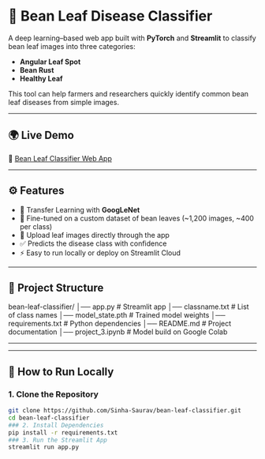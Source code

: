 # 🌱 Bean Leaf Disease Classifier

A deep learning–based web app built with **PyTorch** and **Streamlit** to classify bean leaf images into three categories:

- **Angular Leaf Spot**  
- **Bean Rust**  
- **Healthy Leaf**

This tool can help farmers and researchers quickly identify common bean leaf diseases from simple images.

---

## 🌍 Live Demo
🔗 [Bean Leaf Classifier Web App](https://plant-disease-classification-prototype.streamlit.app/)

---

## ⚙️ Features
- 🧠 Transfer Learning with **GoogLeNet**
- 🎯 Fine-tuned on a custom dataset of bean leaves (~1,200 images, ~400 per class)
- 📸 Upload leaf images directly through the app
- ✅ Predicts the disease class with confidence
- ⚡ Easy to run locally or deploy on Streamlit Cloud

---

## 📂 Project Structure
bean-leaf-classifier/
│── app.py # Streamlit app
│── classname.txt # List of class names
│── model_state.pth # Trained model weights
│── requirements.txt # Python dependencies
│── README.md # Project documentation
│── project_3.ipynb # Model build on Google Colab

---


---

## 🚀 How to Run Locally

### 1. Clone the Repository
```bash
git clone https://github.com/Sinha-Saurav/bean-leaf-classifier.git
cd bean-leaf-classifier
### 2. Install Dependencies
pip install -r requirements.txt
### 3. Run the Streamlit App
streamlit run app.py
